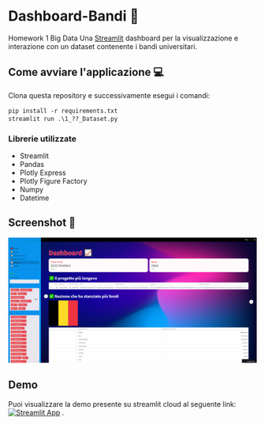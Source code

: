 # Dashboard-Bandi :bookmark_tabs:	
Homework 1 Big Data
Una [Streamlit](https://streamlit.io) dashboard per la visualizzazione e interazione con un dataset contenente i bandi universitari.

## Come avviare l'applicazione :computer:

Clona questa repository e successivamente esegui i comandi:
```
pip install -r requirements.txt
streamlit run .\1_??_Dataset.py
```
### Librerie utilizzate 
* Streamlit
* Pandas
* Plotly Express
* Plotly Figure Factory
* Numpy
* Datetime

## Screenshot  :file_folder:

![Demo screenshot](/Assets/Cattura.png)

## Demo

Puoi visualizzare la demo presente su streamlit cloud al seguente link:  [![Streamlit App](https://static.streamlit.io/badges/streamlit_badge_black_white.svg)](https://mgalateo-dashboard-bandi-uni-1--dataset-okub8b.streamlit.app/) .